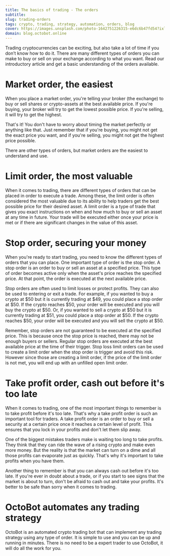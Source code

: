 ```yaml
---
title: The basics of trading - The orders
subtitle: 
slug: trading-orders
tags: crypto, trading, strategy, automation, orders, blog
cover: https://images.unsplash.com/photo-1642751226315-e6dc6b47fd54?ixlib=rb-1.2.1&ixid=MnwxMjA3fDB8MHxwaG90by1wYWdlfHx8fGVufDB8fHx8&auto=format&fit=crop&w=3774&q=80
domain: blog.octobot.online
--- 
```


Trading cryptocurrencies can be exciting, but also take a lot of time if you don’t know how to do it. There are many different types of orders you can make to buy or sell on your exchange according to what you want. Read our introductory article and get a basic understanding of the orders available.

# Market order, the easiest

When you place a market order, you're telling your broker (the exchange) to buy or sell shares or crypto-assets at the best available price. If you're buying, your broker will try to get the lowest possible price. If you're selling, it will try to get the highest. 

That's it! You don't have to worry about timing the market perfectly or anything like that. Just remember that if you're buying, you might not get the exact price you want, and if you're selling, you might not get the highest price possible. 

There are other types of orders, but market orders are the easiest to understand and use.

# Limit order, the most valuable  

When it comes to trading, there are different types of orders that can be placed in order to execute a trade. Among these, the limit order is often considered the most valuable due to its ability to help traders get the best possible price for their desired asset.
A limit order is a type of trade that gives you exact instructions on when and how much to buy or sell an asset at any time in future. Your trade will be executed either once your price is met or if there are significant changes in the value of this asset.

# Stop order, securing your money

When you're ready to start trading, you need to know the different types of orders that you can place. One important type of order is the stop order. A stop order is an order to buy or sell an asset at a specified price. This type of order becomes active only when the asset's price reaches the specified price. At that point, the order is executed at the next available price.

Stop orders are often used to limit losses or protect profits. They can also be used to entering or exit a trade. For example, if you wanted to buy a crypto at $50 but it is currently trading at $49, you could place a stop order at $50. If the crypto reaches $50, your order will be executed and you will buy the crypto at $50. Or, if you wanted to sell a crypto at $50 but it is currently trading at $51, you could place a stop order at $50. If the crypto reaches $50, your order will be executed and you will sell the crypto at $50.

Remember, stop orders are not guaranteed to be executed at the specified price. This is because once the stop price is reached, there may not be enough buyers or sellers. Regular stop orders are executed at the best available price at the time of their trigger. Stop loss limit orders can be used to create a limit order when the stop order is trigger and avoid this risk. However since those are creating a limit order, if the price of the limit order is not met, you will end up with an unfilled open limit order.

# Take profit order, cash out before it's too late

When it comes to trading, one of the most important things to remember is to take profit before it's too late. That's why a take profit order is such an important tool for traders. A take profit order is an order to buy or sell a security at a certain price once it reaches a certain level of profit. This ensures that you lock in your profits and don't let them slip away. 

One of the biggest mistakes traders make is waiting too long to take profits. They think that they can ride the wave of a rising crypto and make even more money. But the reality is that the market can turn on a dime and all those profits can evaporate just as quickly. That's why it's important to take profits when you have them. 

Another thing to remember is that you can always cash out before it's too late. If you're ever in doubt about a trade, or if you start to see signs that the market is about to turn, don't be afraid to cash out and take your profits. It's better to be safe than sorry when it comes to trading.

# OctoBot automates any trading strategy

OctoBot is an automated crypto trading bot that can implement any trading strategy using any type of order. It is simple to use and you can be up and running in minutes. There is no need to be a expert trader to use OctoBot, it will do all the work for you.
